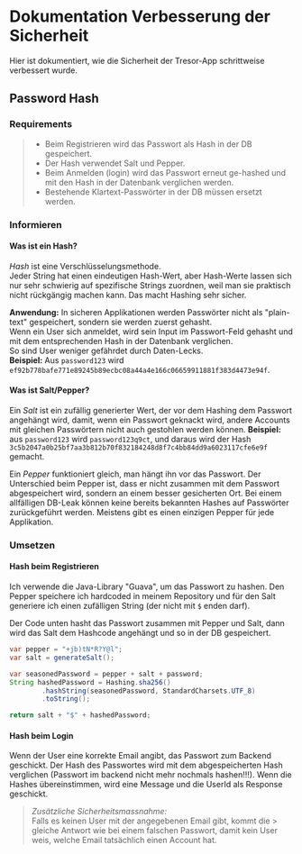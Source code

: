 # Dokumentation Verbesserung der Sicherheit

Hier ist dokumentiert, wie die Sicherheit der Tresor-App schrittweise verbessert wurde.

## Password Hash

### Requirements

> - Beim Registrieren wird das Passwort als Hash in der DB gespeichert.
> - Der Hash verwendet Salt und Pepper.
> - Beim Anmelden (login) wird das Passwort erneut ge-hashed und mit den Hash in der Datenbank verglichen werden.
> - Bestehende Klartext-Passwörter in der DB müssen ersetzt werden.

### Informieren 

#### Was ist ein Hash? 

*Hash* ist eine Verschlüsselungsmethode.  
Jeder String hat einen eindeutigen Hash-Wert, aber Hash-Werte lassen sich nur sehr schwierig auf spezifische Strings zuordnen, weil man sie praktisch nicht rückgängig machen kann. Das macht Hashing sehr sicher.   

**Anwendung:**
In sicheren Applikationen werden Passwörter nicht als "plain-text" gespeichert, sondern sie werden zuerst gehasht.  
Wenn ein User sich anmeldet, wird sein Input im Passwort-Feld gehasht und mit dem entsprechenden Hash in der Datenbank verglichen.  
So sind User weniger gefährdet durch Daten-Lecks.  
**Beispiel:** Aus `password123` wird `ef92b778bafe771e89245b89ecbc08a44a4e166c06659911881f383d4473e94f`.

#### Was ist Salt/Pepper?

Ein *Salt* ist ein zufällig generierter Wert, der vor dem Hashing dem Passwort angehängt wird, damit, wenn ein Passwort geknackt wird, andere Accounts mit gleichen Passwörtern nicht auch gestohlen werden können. 
**Beispiel:** aus `password123` wird `password123q9ct`, und daraus wird der Hash `3c5b2047a0b25bf7aa3b812b70f832184248d8f7c4bb84dd9a6023117cfe6e9f` gemacht.  

Ein *Pepper* funktioniert gleich, man hängt ihn vor das Passwort. Der Unterschied beim Pepper ist, dass er nicht zusammen mit dem Passwort abgespeichert wird, sondern an einem besser gesicherten Ort. Bei einem allfälligen DB-Leak können keine bereits bekannten Hashes auf Passwörter zurückgeführt werden. Meistens gibt es einen einzigen Pepper für jede Applikation.

### Umsetzen

#### Hash beim Registrieren

Ich verwende die Java-Library "Guava", um das Passwort zu hashen.
Den Pepper speichere ich hardcoded in meinem Repository und für den Salt generiere ich einen zufälligen String (der nicht mit `$` enden darf).

Der Code unten hasht das Passwort zusammen mit Pepper und Salt, dann wird das Salt dem Hashcode angehängt und so in der DB gespeichert.

```java
var pepper = "+jb)tN*R?Y@l";
var salt = generateSalt();

var seasonedPassword = pepper + salt + password;
String hashedPassword = Hashing.sha256()
        .hashString(seasonedPassword, StandardCharsets.UTF_8)
        .toString();

return salt + "$" + hashedPassword;
```

#### Hash beim Login

Wenn der User eine korrekte Email angibt, das Passwort zum Backend geschickt. Der Hash des Passwortes wird mit dem abgespeicherten Hash verglichen (Passwort im backend nicht mehr nochmals hashen!!!). Wenn die Hashes übereinstimmen, wird eine Message und die UserId als Response geschickt.

> *Zusätzliche Sicherheitsmassnahme:*  
> Falls es keinen User mit der angegebenen Email gibt, kommt die > gleiche Antwort wie bei einem falschen Passwort, damit kein User weis, welche Email tatsächlich einen Account hat.